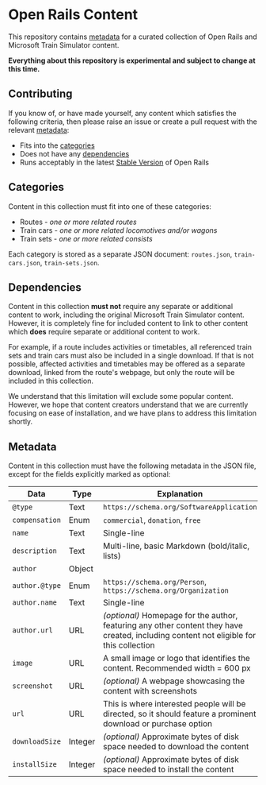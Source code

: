 # Open Rails Content

This repository contains [metadata](#metadata) for a curated collection of Open Rails and Microsoft Train Simulator content.

**Everything about this repository is experimental and subject to change at this time.**

## Contributing

If you know of, or have made yourself, any content which satisfies the following criteria, then please raise an issue or create a pull request with the relevant [metadata](#metadata):

- Fits into the [categories](#categories)
- Does not have any [dependencies](#dependencies)
- Runs acceptably in the latest [Stable Version](https://www.openrails.org/download/program/) of Open Rails

## Categories

Content in this collection must fit into one of these categories:

- Routes - *one or more related routes*
- Train cars - *one or more related locomotives and/or wagons*
- Train sets - *one or more related consists*

Each category is stored as a separate JSON document: `routes.json`, `train-cars.json`, `train-sets.json`.

## Dependencies

Content in this collection **must not** require any separate or additional content to work, including the original Microsoft Train Simulator content. However, it is completely fine for included content to link to other content which **does** require separate or additional content to work.

For example, if a route includes activities or timetables, all referenced train sets and train cars must also be included in a single download. If that is not possible, affected activities and timetables may be offered as a separate download, linked from the route's webpage, but only the route will be included in this collection.

We understand that this limitation will exclude some popular content. However, we hope that content creators understand that we are currently focusing on ease of installation, and we have plans to address this limitation shortly.

## Metadata

Content in this collection must have the following metadata in the JSON file, except for the fields explicitly marked as optional:

| Data | Type | Explanation |
|---|---|---|
| `@type` | Text | `https://schema.org/SoftwareApplication` |
| `compensation` | Enum | `commercial`, `donation`, `free` |
| `name` | Text | Single-line |
| `description` | Text | Multi-line, basic Markdown (bold/italic, lists) |
| `author` | Object |
| `author.@type` | Enum | `https://schema.org/Person`, `https://schema.org/Organization` |
| `author.name` | Text | Single-line |
| `author.url` | URL | *(optional)* Homepage for the author, featuring any other content they have created, including content not eligible for this collection |
| `image` | URL | A small image or logo that identifies the content. Recommended width = 600 px |
| `screenshot` | URL | *(optional)* A webpage showcasing the content with screenshots |
| `url` | URL | This is where interested people will be directed, so it should feature a prominent download or purchase option |
| `downloadSize` | Integer | *(optional)* Approximate bytes of disk space needed to download the content |
| `installSize` | Integer | *(optional)* Approximate bytes of disk space needed to install the content |
